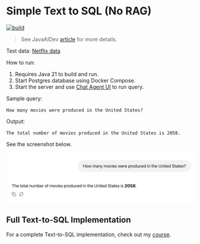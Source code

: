 # Simple Text to SQL (No RAG)

[![build](https://github.com/JavaAIDev/simple-text-to-sql/actions/workflows/build.yaml/badge.svg)](https://github.com/JavaAIDev/simple-text-to-sql/actions/workflows/build.yaml)

> See JavaAIDev [article](https://javaaidev.com/docs/rag/samples/text-to-sql) for more details.

Test data: [Netflix data](https://github.com/neondatabase/postgres-sample-dbs?tab=readme-ov-file#netflix-data)

How to run:

1. Requires Java 21 to build and run.
2. Start Postgres database using Docker Compose.
3. Start the server and use [Chat Agent UI](http://localhost:8080/webjars/chat-agent-ui/index.html)
   to run query.

Sample query:

```text
How many movies were produced in the United States?
```

Output:

```text
The total number of movies produced in the United States is 2058.
```

See the screenshot below.

![Chat Agent UI](simple-text-to-sql-ui.png)

## Full Text-to-SQL Implementation

For a complete Text-to-SQL implementation, check out my [course](https://www.udemy.com/course/spring-ai-text-to-sql/?referralCode=6180D9A02FA8BA9D4F60).